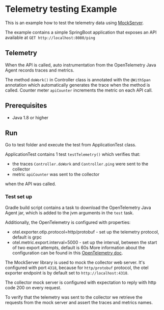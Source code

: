 # Telemetry testing Example

This is an example how to test the telemetry data using [MockServer](https://www.mock-server.com/).

The example contains a simple SpringBoot application that exposes an API available at `GET http://localhost:8080/ping`

## Telemetry

When the API is called, auto instrumentation from the OpenTelemetry Java Agent records traces and
metrics.

The method `doWork()` in Controller class is annotated with the `@WithSpan` annotation which automatically generates the trace when the method is called.
Counter meter `apiCounter` increments the metric on each API call.

## Prerequisites
* Java 1.8 or higher

## Run

Go to test folder and execute the test from ApplicationTest class.

ApplicationTest contains 1 test `testTelemetry()` which verifies that:
- the traces `Controller.doWork` and `Controller.ping` were sent to the collector
- metric `apiCounter` was sent to the collector

when the API was called.

### Test set up

Gradle build script contains a task to download the OpenTelemetry Java Agent jar, which is added to the jvm arguments in the `test` task.

Additionally, the OpenTelemetry is configured with properties:
 - otel.exporter.otlp.protocol=http/protobuf - set up the telemetry protocol, default is grpc
 - otel.metric.export.interval=5000 - set up the interval, between the start of two export attempts, default is 60s
More information about the configuration can be found in this [OpenTelemetry doc](https://github.com/open-telemetry/opentelemetry-java/blob/main/sdk-extensions/autoconfigure/README.md#otlp-exporter-span-metric-and-log-exporters).
 
The MockServer library is used to mock the collector web server. It's configured with port `4318`, because for 
`http/protobuf` protocol, the otel exporter endpoint is by default set to `http://localhost:4318`.

The collector mock server is configured with expectation to reply with http code 200 on every request.

To verify that the telemetry was sent to the collector we retrieve the requests from the mock server and assert the traces and metrics names. 

